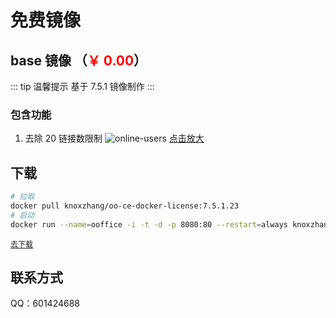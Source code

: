 # 免费镜像

## base 镜像 （<span style="color:red">￥ 0.00</span>）

<!-- <span style="color:#000000;font-size:16px;text-decoration:line-through">￥99.00</span> -->

::: tip 温馨提示
基于 7.5.1 镜像制作
:::

### 包含功能

1. 去除 20 链接数限制
   ![online-users](/pay/online-users.png)
   <a href="../pay/online-users.png" target="_blank">点击放大</a>

## 下载

```sh
# 拉取
docker pull knoxzhang/oo-ce-docker-license:7.5.1.23
# 启动
docker run --name=ooffice -i -t -d -p 8080:80 --restart=always knoxzhang/oo-ce-docker-license:7.5.1.23
```

<a style="font-size:12px" href="https://hub.docker.com/r/knoxzhang/oo-ce-docker-license" target="_blank">去下载</a>

## 联系方式

QQ：601424688

<script setup>
import Footer from '../components/Footer.vue'
</script>

<Footer tip=" "/>
